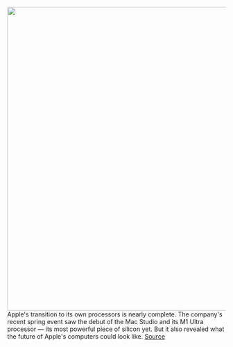 <img src='https://cdn.vox-cdn.com/thumbor/YMiH_amVxwCWUf6Bk9nHrVTJJf0=/0x0:2560x1440/1200x675/filters:focal(1076x516:1484x924)/cdn.vox-cdn.com/uploads/chorus_image/image/70612478/2022_3_8_apple_234_10_50_37.0.jpg' width='700px' /><br/>
Apple's transition to its own processors is nearly complete. The company's recent spring event saw the debut of the Mac Studio and its M1 Ultra processor — its most powerful piece of silicon yet. But it also revealed what the future of Apple's computers could look like.
<a href='https://www.theverge.com/22972996/apple-silicon-arm-double-size-mac-m1-pro-max-ultra-a15'> Source <a/>